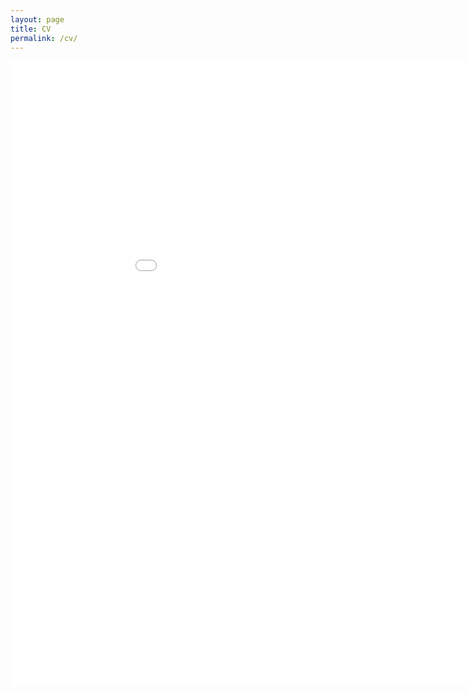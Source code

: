 ```yaml
---
layout: page
title: CV
permalink: /cv/
---
```


<embed src = "./assets/ShalmaliWalimbeResume.pdf" width = "1000" height = "1000" type='application/pdf'>


